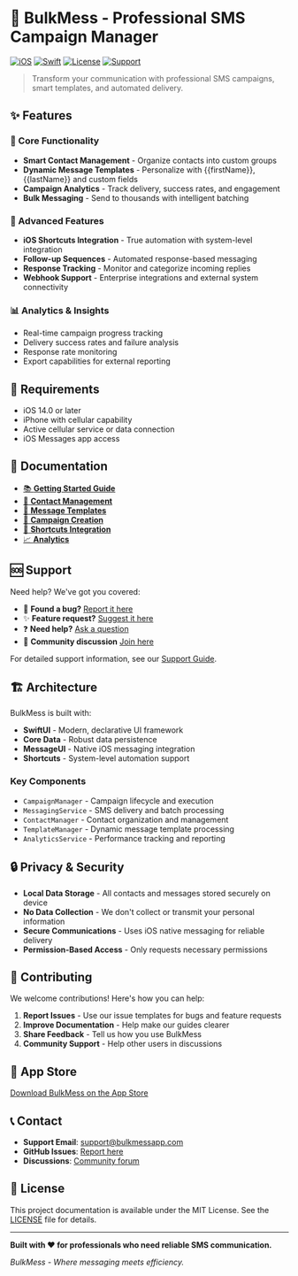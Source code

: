 # 📱 BulkMess - Professional SMS Campaign Manager

[![iOS](https://img.shields.io/badge/iOS-14.0%2B-blue.svg)](https://developer.apple.com/ios/)
[![Swift](https://img.shields.io/badge/Swift-5.0-orange.svg)](https://swift.org/)
[![License](https://img.shields.io/badge/License-MIT-green.svg)](LICENSE)
[![Support](https://img.shields.io/badge/Support-GitHub%20Issues-red.svg)](https://github.com/yourusername/BulkMess/issues)

> Transform your communication with professional SMS campaigns, smart templates, and automated delivery.

## ✨ Features

### 🎯 Core Functionality
- **Smart Contact Management** - Organize contacts into custom groups
- **Dynamic Message Templates** - Personalize with {{firstName}}, {{lastName}} and custom fields
- **Campaign Analytics** - Track delivery, success rates, and engagement
- **Bulk Messaging** - Send to thousands with intelligent batching

### 🚀 Advanced Features
- **iOS Shortcuts Integration** - True automation with system-level integration
- **Follow-up Sequences** - Automated response-based messaging
- **Response Tracking** - Monitor and categorize incoming replies
- **Webhook Support** - Enterprise integrations and external system connectivity

### 📊 Analytics & Insights
- Real-time campaign progress tracking
- Delivery success rates and failure analysis
- Response rate monitoring
- Export capabilities for external reporting

## 🔧 Requirements

- iOS 14.0 or later
- iPhone with cellular capability
- Active cellular service or data connection
- iOS Messages app access

## 📖 Documentation

- [📚 **Getting Started Guide**](https://github.com/yourusername/BulkMess/wiki/Getting-Started)
- [👥 **Contact Management**](https://github.com/yourusername/BulkMess/wiki/Contact-Management)
- [📝 **Message Templates**](https://github.com/yourusername/BulkMess/wiki/Message-Templates)
- [🚀 **Campaign Creation**](https://github.com/yourusername/BulkMess/wiki/Campaign-Creation)
- [🤖 **Shortcuts Integration**](https://github.com/yourusername/BulkMess/wiki/Shortcuts-Integration)
- [📈 **Analytics**](https://github.com/yourusername/BulkMess/wiki/Analytics)

## 🆘 Support

Need help? We've got you covered:

- 🐛 **Found a bug?** [Report it here](https://github.com/yourusername/BulkMess/issues/new?template=bug_report.yml)
- ✨ **Feature request?** [Suggest it here](https://github.com/yourusername/BulkMess/issues/new?template=feature_request.yml)
- ❓ **Need help?** [Ask a question](https://github.com/yourusername/BulkMess/issues/new?template=support_question.yml)
- 💬 **Community discussion** [Join here](https://github.com/yourusername/BulkMess/discussions)

For detailed support information, see our [Support Guide](SUPPORT.md).

## 🏗️ Architecture

BulkMess is built with:
- **SwiftUI** - Modern, declarative UI framework
- **Core Data** - Robust data persistence
- **MessageUI** - Native iOS messaging integration
- **Shortcuts** - System-level automation support

### Key Components
- `CampaignManager` - Campaign lifecycle and execution
- `MessagingService` - SMS delivery and batch processing
- `ContactManager` - Contact organization and management
- `TemplateManager` - Dynamic message template processing
- `AnalyticsService` - Performance tracking and reporting

## 🔒 Privacy & Security

- **Local Data Storage** - All contacts and messages stored securely on device
- **No Data Collection** - We don't collect or transmit your personal information
- **Secure Communications** - Uses iOS native messaging for reliable delivery
- **Permission-Based Access** - Only requests necessary permissions

## 🤝 Contributing

We welcome contributions! Here's how you can help:

1. **Report Issues** - Use our issue templates for bugs and feature requests
2. **Improve Documentation** - Help make our guides clearer
3. **Share Feedback** - Tell us how you use BulkMess
4. **Community Support** - Help other users in discussions

## 📱 App Store

[Download BulkMess on the App Store](https://apps.apple.com/app/bulkmess/id1234567890)

## 📞 Contact

- **Support Email**: support@bulkmessapp.com
- **GitHub Issues**: [Report here](https://github.com/yourusername/BulkMess/issues)
- **Discussions**: [Community forum](https://github.com/yourusername/BulkMess/discussions)

## 📄 License

This project documentation is available under the MIT License. See the [LICENSE](LICENSE) file for details.

---

**Built with ❤️ for professionals who need reliable SMS communication.**

*BulkMess - Where messaging meets efficiency.*